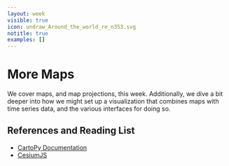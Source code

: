 ```yaml
---
layout: week
visible: true
icon: undraw_Around_the_world_re_n353.svg
notitle: true
examples: []
---
```


# More Maps

We cover maps, and map projections, this week.  Additionally, we dive a bit deeper into how we might set up a visualization that combines maps with time series data, and the various interfaces for doing so.

## References and Reading List

 * [CartoPy Documentation](https://scitools.org.uk/cartopy/docs/latest/)
 * [CesiumJS](https://cesium.com/cesiumjs/)
